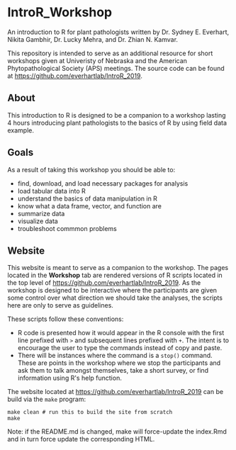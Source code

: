 # IntroR_Workshop
<!--
---
title: "R for Plant Pathologists"
---
-->


An introduction to R for plant pathologists written by Dr. Sydney E. Everhart, Nikita Gambhir, Dr. Lucky Mehra, and Dr. Zhian N. Kamvar.

This repository is intended to serve as an additional resource for short 
workshops given at Univeristy of Nebraska and the American Phytopathological Society (APS) meetings. The source code can be found at https://github.com/everhartlab/IntroR_2019.

## About 

This introduction to R is designed to be a companion to a workshop lasting 4 
hours introducing plant pathologists to the basics of R by using field data example. 

## Goals

As a result of taking this workshop you should be able to:

 - find, download, and load necessary packages for analysis
 - load tabular data into R
 - understand the basics of data manipulation in R
 - know what a data frame, vector, and function are
 - summarize data
 - visualize data
 - troubleshoot commmon problems


## Website

This website is meant to serve as a companion to the workshop. The pages located
in the **Workshop** tab are rendered versions of R scripts located in the top 
level of https://github.com/everhartlab/IntroR_2019. As the workshop is designed to
be interactive where the participants are given some control over what direction
we should take the analyses, the scripts here are only to serve as guidelines.

These scripts follow these conventions:

 - R code is presented how it would appear in the R console with the first line
   prefixed with `>` and subsequent lines prefixed with `+`. The intent is to
   encourage the user to type the commands instead of copy and paste.
 - There will be instances where the command is a `stop()` command. These are
   points in the workshop where we stop the participants and ask them to talk 
   amongst themselves, take a short survey, or find information using R's help
   function.



The website located at https://github.com/everhartlab/IntroR_2019 can be build via the
`make` program:

```make
make clean # run this to build the site from scratch
make
```

Note: if the README.md is changed, make will force-update the index.Rmd and in
turn force update the corresponding HTML.
